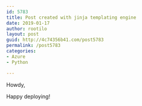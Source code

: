 ```yaml
---
id: 5783
title: Post created with jinja templating engine
date: 2019-01-17
author: rootilo
layout: post
guid: http://4c74356b41.com/post5783
permalink: /post5783
categories:
- Azure
- Python

---
```


Howdy,



Happy deploying!